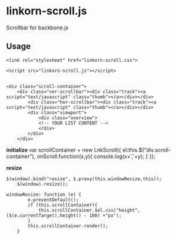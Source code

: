 linkorn-scroll.js
=================

Scrollbar for backbone.js

Usage
-----

	<link rel="stylesheet" href="linkorn-scroll.css">
	
	<script src="linkorn-scroll.js"></script>

	
	<div class="scroll-container">
		<div class="ver-scrollbar"><div class="track"><a script="text/javascript" class="thumb"></a></div></div>
     		<div class="hor-scrollbar"><div class="track"><a script="text/javascript" class="thumb"></a></div></div>
     		<div class="viewport">      
      			<div class="overview">
				<!-- YOUR LIST CONTENT -->
      			</div>            
     		</div>
    	</div>

__initialize__
	var scrollContainer = new LnkScroll({
		el:this.$("div.scroll-container"),
		onScroll:function(x,y){
			console.log(x+','+y);
		}
	});

__resize__

	$(window).bind("resize", $.proxy(this.windowResize,this));
        $(window).resize();

	windowResize: function (e) {
            e.preventDefault();
            if (this.scrollContainer){
            	this.scrollContainer.$el.css("height", ($(e.currentTarget).height() - 100) +"px");
            }
            this.scrollContainer.render();
        }